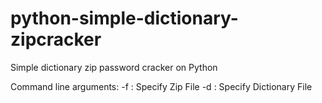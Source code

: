 # python-simple-dictionary-zipcracker
Simple dictionary zip password cracker on Python

Command line arguments:
  -f : Specify Zip File
  -d : Specify Dictionary File
